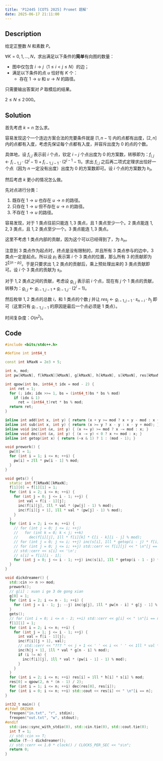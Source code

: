 ```yaml
---
title: 'P12445 [COTS 2025] Promet 题解'
date: 2025-06-17 21:11:00
---
```


## Description

给定正整数 $N$ 和素数 $P$。

$\forall K=0,1,\ldots,N$，求出满足以下条件的**简单**有向图的数量：

- 图中仅包含 $i\to j$（$1\le i\lt j\le N$）的边；
- 满足以下条件的点 $u$ 恰好有 $K$ 个：
  - 存在 $1\to u$ 和 $u\to N$ 的路径。

只需要输出答案对 $P$ 取模后的结果。

$2\le N\le 2\,000$。

## Solution

首先考虑 $k=n$ 怎么求。

容易发现这个一个连边方案合法的充要条件就是 $[1,n-1]$ 内的点都有出度，$[2,n]$ 内的点都有入度，考虑先保证每个点都有入度，并容斥出度为 $0$ 的点的个数。

具体地，设 $f_{i,j}$ 表示前 $i$ 个点，钦定 $i-j$ 个点出度为 $0$ 的方案数，转移即为：$f_{i,j}\leftarrow f_{i-1,j}\cdot(2^j-1)+f_{i-1,j-1}\cdot(2^{j-1}-1)$。求出 $f_{i,j}$ 之后再二项式定理求出恰好一个点（因为 $n$ 一定没有出度）出度为 $0$ 的方案数即可。设 $i$ 个点的方案数为 $h_i$。

然后考虑 $k$ 更小的情况怎么做。

先对点进行分类：

1. 既存在 $1\to u$ 也存在 $u\to n$ 的路径。
2. 只存在 $1\to u$ 但不存在 $u\to n$ 的路径。
3. 不存在 $1\to u$ 的路径。

容易发现，对于 $1$ 类点往前只能连 $1,3$ 类点，且 $1$ 类点至少一个。$2$ 类点能连 $1,2,3$ 类点，且 $1,2$ 类点至少一个。$3$ 类点能连 $1,3$ 类点。

这里不考虑 $1$ 类点内部的贡献，因为这个可以已经得到了，为 $h_n$。

注意到 $3$ 类点作为起点时，终点是没有限制的，并且所有 $3$ 类点参与的边中，$3$ 类点一定是起点。所以设 $p_i$ 表示第 $i$ 个 $3$ 类点的位置，那么所有 $3$ 的贡献即为 $2^{\sum(n-p_i)}$。于是只要求出 $1,2$ 类点的贡献后，乘上预处理出来的 $3$ 类点贡献即可。设 $i$ 个 $3$ 类点的贡献为 $s_i$。

对于 $1,2$ 类点之间的贡献，考虑设 $g_{i,j}$ 表示前 $i$ 个点，现在有 $j$ 个 $1$ 类点的贡献，转移为：$g_{i,j}\leftarrow g_{i-1,j-1}+g_{i-1,j}\cdot (2^i-1)$。

然后枚举 $1,2$ 类点的总数 $i$，和 $1$ 类点的个数 $j$ 并让 $res_j\leftarrow g_{i-1,j-1}\cdot s_{n-i}\cdot h_j$ 即可（这里只有 $g_{i-1,j-1}$ 的原因是最后一个点必须是 $1$ 类点）。

时间复杂度：$O(n^2)$。

## Code

```cpp
#include <bits/stdc++.h>

#define int int64_t

const int kMaxN = 2e3 + 5;

int n, mod;
int pw[kMaxN], f[kMaxN][kMaxN], g[kMaxN], h[kMaxN], s[kMaxN], res[kMaxN];

int qpow(int bs, int64_t idx = mod - 2) {
  int ret = 1;
  for (; idx; idx >>= 1, bs = (int64_t)bs * bs % mod)
    if (idx & 1)
      ret = (int64_t)ret * bs % mod;
  return ret;
}

inline int add(int x, int y) { return (x + y >= mod ? x + y - mod : x + y); }
inline int sub(int x, int y) { return (x >= y ? x - y : x - y + mod); }
inline void inc(int &x, int y) { (x += y) >= mod ? x -= mod : x; }
inline void dec(int &x, int y) { (x -= y) < 0 ? x += mod : x; }
inline int getop(int x) { return (~x & 1) ? 1 : (mod - 1); }

void prework() {
  pw[0] = 1;
  for (int i = 1; i <= n; ++i) {
    pw[i] = 2ll * pw[i - 1] % mod;
  }
}

void gets() {
  static int f[kMaxN][kMaxN];
  f[1][0] = f[1][1] = 1;
  for (int i = 2; i <= n; ++i) {
    for (int j = 0; j <= i - 1; ++j) {
      int val = f[i - 1][j];
      inc(f[i][j], 1ll * val * (pw[j] - 1) % mod);
      inc(f[i][j + 1], 1ll * val * (pw[j] - 1) % mod);
    }
  }
  for (int i = 2; i <= n; ++i) {
    // for (int j = 0; j <= i; ++j)
    //   for (int k = 0; k < j; ++k)
    //     dec(f[i][j], 1ll * f[i][k] * C[i - k][i - j] % mod);
    // for (int j = 0; j <= i; ++j) inc(s[i], 1ll * getop(i - j) * f[i][j] % mod);
    // for (int j = 0; j <= i; ++j) std::cerr << f[i][j] << " \n"[j == i];
    // std::cerr << s[i] << '\n';
    // s[i] = f[i][i - 1];
    for (int j = 0; j <= i - 1; ++j) inc(s[i], 1ll * getop(i - 1 - j) * (i - j) % mod * f[i][j] % mod);
  }
}

void dickdreamer() {
  std::cin >> n >> mod;
  prework();
  // g[i] : xuan i ge 3 de gong xian
  g[0] = 1;
  for (int i = 2; i <= n - 1; ++i) {
    for (int j = i - 1; j; --j) inc(g[j], 1ll * pw[n - i] * g[j - 1] % mod);
  }
  gets();
  // for (int i = 0; i <= n - 2; ++i) std::cerr << g[i] << " \n"[i == n - 2];
  f[1][1] = 1;
  for (int i = 2; i <= n; ++i) {
    for (int j = 1; j <= i - 1; ++j) {
      int val = f[i - 1][j];
      inc(f[i][j + 1], val);
      // std::cerr << "??? " << j + 1 << ' ' << i << ' ' << 1ll * val * g[n - i] % mod << '\n';
      inc(h[j + 1], 1ll * val * g[n - i] % mod);
      if (i != n) {
        inc(f[i][j], 1ll * val * (pw[i - 1] - 1) % mod);
      }
    }
  }
  for (int i = 2; i <= n; ++i) res[i] = 1ll * h[i] * s[i] % mod;
  res[0] = qpow(2, n * (n - 1) / 2);
  for (int i = 1; i <= n; ++i) dec(res[0], res[i]);
  for (int i = 0; i <= n; ++i) std::cout << res[i] << " \n"[i == n];
}

int32_t main() {
#ifdef ORZXKR
  freopen("in.txt", "r", stdin);
  freopen("out.txt", "w", stdout);
#endif
  std::ios::sync_with_stdio(0), std::cin.tie(0), std::cout.tie(0);
  int T = 1;
  // std::cin >> T;
  while (T--) dickdreamer();
  // std::cerr << 1.0 * clock() / CLOCKS_PER_SEC << "s\n";
  return 0;
}
```